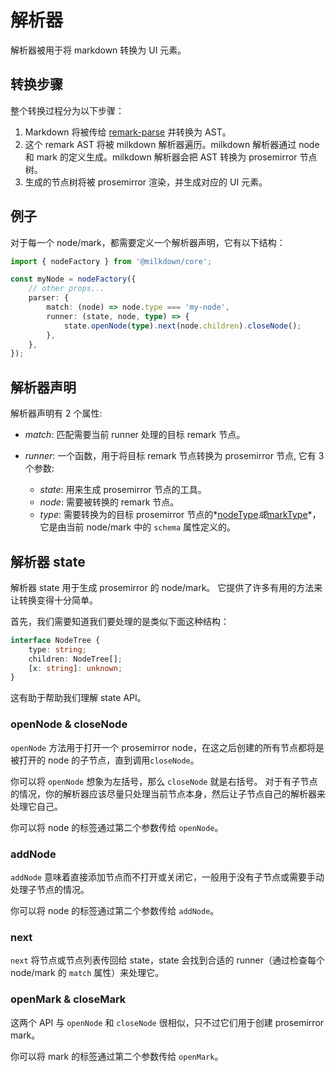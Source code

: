# 解析器

解析器被用于将 markdown 转换为 UI 元素。

## 转换步骤

整个转换过程分为以下步骤：

1. Markdown 将被传给 [remark-parse](https://github.com/remarkjs/remark/tree/main/packages/remark-parse) 并转换为 AST。
2. 这个 remark AST 将被 milkdown 解析器遍历。milkdown 解析器通过 node 和 mark 的定义生成。milkdown 解析器会把 AST 转换为 prosemirror 节点树。
3. 生成的节点树将被 prosemirror 渲染，并生成对应的 UI 元素。

## 例子

对于每一个 node/mark，都需要定义一个解析器声明，它有以下结构：

```typescript
import { nodeFactory } from '@milkdown/core';

const myNode = nodeFactory({
    // other props...
    parser: {
        match: (node) => node.type === 'my-node',
        runner: (state, node, type) => {
            state.openNode(type).next(node.children).closeNode();
        },
    },
});
```

## 解析器声明

解析器声明有 2 个属性:

-   _match_: 匹配需要当前 runner 处理的目标 remark 节点。

-   _runner_: 一个函数，用于将目标 remark 节点转换为 prosemirror 节点, 它有 3 个参数:

    -   _state_: 用来生成 prosemirror 节点的工具。
    -   _node_: 需要被转换的 remark 节点。
    -   _type_: 需要转换为的目标 prosemirror 节点的*[nodeType](https://prosemirror.net/docs/ref/#model.NodeType)*或*[markType](https://prosemirror.net/docs/ref/#model.MarkType)*，
        它是由当前 node/mark 中的 `schema` 属性定义的。

## 解析器 state

解析器 state 用于生成 prosemirror 的 node/mark。
它提供了许多有用的方法来让转换变得十分简单。

首先，我们需要知道我们要处理的是类似下面这种结构：

```typescript
interface NodeTree {
    type: string;
    children: NodeTree[];
    [x: string]: unknown;
}
```

这有助于帮助我们理解 state API。

### openNode & closeNode

`openNode` 方法用于打开一个 prosemirror node，在这之后创建的所有节点都将是被打开的 node 的子节点，直到调用`closeNode`。

你可以将 `openNode` 想象为左括号，那么 `closeNode` 就是右括号。 对于有子节点的情况，你的解析器应该尽量只处理当前节点本身，然后让子节点自己的解析器来处理它自己。

你可以将 node 的标签通过第二个参数传给 `openNode`。

### addNode

`addNode` 意味着直接添加节点而不打开或关闭它，一般用于没有子节点或需要手动处理子节点的情况。

你可以将 node 的标签通过第二个参数传给 `addNode`。

### next

`next` 将节点或节点列表传回给 state，state 会找到合适的 runner（通过检查每个 node/mark 的 `match` 属性）来处理它。

### openMark & closeMark

这两个 API 与 `openNode` 和 `closeNode` 很相似，只不过它们用于创建 prosemirror mark。

你可以将 mark 的标签通过第二个参数传给 `openMark`。
